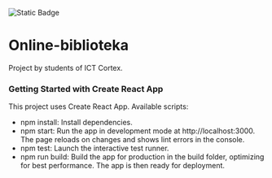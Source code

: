 ![Static Badge](https://img.shields.io/badge/React-61DBFB?style=for-the-badge&logo=react&logoColor=61DBFB&labelColor=black)


# Online-biblioteka
Project by students of ICT Cortex.

### Getting Started with Create React App
This project uses Create React App. Available scripts:

- npm install: Install dependencies.
- npm start: Run the app in development mode at http://localhost:3000. The page reloads on changes and shows lint errors in the console.
- npm test: Launch the interactive test runner.
- npm run build: Build the app for production in the build folder, optimizing for best performance. The app is then ready for deployment.
